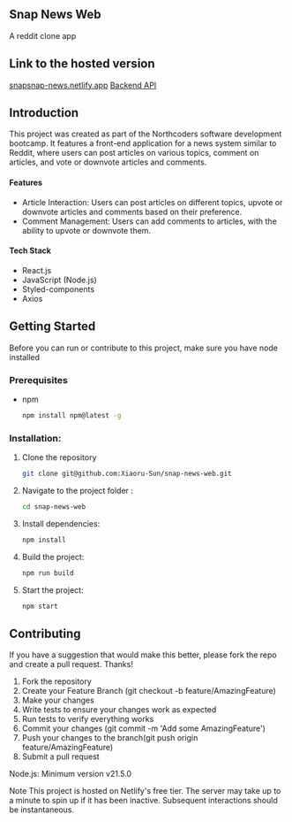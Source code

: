 
## Snap News Web
A reddit clone app

## __Link to the hosted version__
[snapsnap-news.netlify.app](snapsnap-news.netlify.app)
[Backend API ](https://project-nc-news-xiaoru-sun.onrender.com/api)

## __Introduction__
This project was created as part of the Northcoders software development bootcamp. It features a front-end application for a news system similar to Reddit, where users can post articles on various topics, comment on articles, and vote or downvote articles and comments.

#### Features
* Article Interaction: Users can post articles on different topics, upvote or downvote articles and comments based on their preference.
* Comment Management: Users can add comments to articles, with the ability to upvote or downvote them.

#### Tech Stack
+ React.js
+ JavaScript (Node.js)
+ Styled-components
+ Axios
     
## Getting Started
Before you can run or contribute to this project, make sure you have node installed

### Prerequisites
* npm
  ```sh
  npm install npm@latest -g
  ```
### Installation:
1. Clone the repository
   ```sh
   git clone git@github.com:Xiaoru-Sun/snap-news-web.git
   ```
2. Navigate to the project folder :
   ```sh
   cd snap-news-web
   ```
3. Install dependencies:
   ```sh
   npm install
   ```
4. Build the project:
   ```sh
   npm run build
   ```
5. Start the project:
   ```sh
   npm start
   ```

## **Contributing**
If you have a suggestion that would make this better, please fork the repo and create a pull request. Thanks!
1. Fork the repository
2. Create your Feature Branch (git checkout -b feature/AmazingFeature)
3. Make your changes
4. Write tests to ensure your changes work as expected
5. Run tests to verify everything works
6. Commit your changes (git commit -m 'Add some AmazingFeature')
7. Push your changes to the branch(git push origin feature/AmazingFeature)
8. Submit a pull request

Node.js: Minimum version v21.5.0

Note
This project is hosted on Netlify's free tier. The server may take up to a minute to spin up if it has been inactive. Subsequent interactions should be instantaneous.


